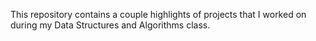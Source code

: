 This repository contains a couple highlights of projects that I worked on during my Data Structures and Algorithms class.

